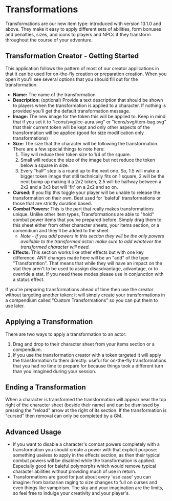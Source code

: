 # Transformations

Transformations are our new item type: introduced with version 13.1.0 and above. They make it easy to apply different sets of abilities, form bonuses and penalties, sizes, and icons to players and NPCs if they transform throughout the course of your adventure.

## Transformation Creator - Getting Started

This application follows the pattern of most of our creator applications in that it can be used for on-the-fly creation or preparation creation. When you open it you'll see several options that you should fill out for the transformation.

- **Name:** The name of the transformation
- **Description:** (optional) Provide a text description that should be shown to players when the transformation is applied to a character. If nothing is provided you'll get the default transformation message.
- **Image:** The new image for the token this will be applied to. Keep in mind that if you set it to "icons/svg/ice-aura.svg" or "icons/svg/item-bag.svg" that their current token will be kept and only other aspects of the transformation will be applied (good for size modification only transformations)
- **Size:** The size that the character will be following the transformation. There are a few special things to note here:
  1. Tiny will reduce their token size to 1/4 of the square.
  2. Small will reduce the size of the image but not reduce the token below a square in size.
  3. Every "half" step is a round up to the next one. So, 1.5 will make a bigger token image that still technically fits on 1 square, 2 will be the next bump up making it a 2x2 token, 2.5 will be halfway between a 2x2 and a 3x3 but will 'fit' on a 2x2 and so on.
- **Cursed:** If you flip this toggle your player will be unable to release the transformation on their own. Best used for 'baleful' transformations or those that are strictly duration based.
- **Combat Powers:** This is the part that really makes transformations unique. Unlike other item types, Transformations are able to "hold" combat power items that you've prepared before. Simply drag them to this sheet either from other character sheets, your items section, or a comendium and they'll be added to the sheet.
  - _Note - If you add powers in this section they will be the only powers available to the transformed actor: make sure to add whatever the transformed character will need._
- **Effects:** This section works like other effects but with one key difference. ANY changes made here will be an "add" of the type "Transformtion". That means that while they will have an impact on the stat they aren't to be used to assign disasdvantage, advantage, or to override a stat. If you need these modes please use in conjunction with a status effect.

If you're preparing transformations ahead of time then use the creator without targeting another token: it will simply create your transformations in a compendium called "Custom Transformations" so you can put them to use later.

## Applying a Transformation

There are two ways to apply a transformation to an actor:

1. Drag and drop to their character sheet from your items section or a compendium.
2. If you use the transformation creator with a token targeted it will apply the transformation to them directly: useful for on-the-fly transformations that you had no time to prepare for because things took a different turn than you imagined during your session.

## Ending a Transformation

When a character is transformed the transformation will appear near the top right of the character sheet (beside their name) and can be dismissed by pressing the "reload" arrow at the right of its section. If the transformation is "cursed" then removal can only be completed by a GM.

## Advanced Usage

- If you want to disable a character's combat powers completely with a transformation you should create a power with that explicit purpose: something useless to apply in the effects section, as then their typical combat powers will be disabled while the transformation is applied. Especially good for baleful polymorphs which would remove typical character abilities without providing much of use in return.
- Transformations are good for just about every 'use case' you can imagine: from barbarian raging to size changes to full on curses and even things like vampirism. The sky and your imagination are the limits, so feel free to indulge your creativity and your player's.
